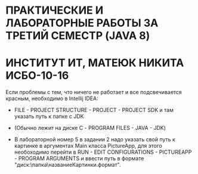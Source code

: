 # ПРАКТИЧЕСКИЕ И ЛАБОРАТОРНЫЕ РАБОТЫ ЗА ТРЕТИЙ СЕМЕСТР (JAVA 8)
# ИНСТИТУТ ИТ, МАТЕЮК НИКИТА ИСБО-10-16

Если проблемы с тем, что ничего не работает и все подсвечивается красным, необходимо в Intellij IDEA:
- FILE - PROJECT STRUCTURE - PROJECT - PROJECT SDK 
и там указать путь к папке с JDK 
- (Обычно лежит на диске С - PROGRAM FILES - JAVA - JDK)

- В лабораторной номер 5 в задании 2 надо указать свой путь к картинке в аргументах Main класса PictureApp, для этого необоходимо перейти в RUN - EDIT CONFIGURATIONS - PICTUREAPP - PROGRAM ARGUMENTS и ввести путь в формате "диск:\папка\названиеКартинки.формат".

